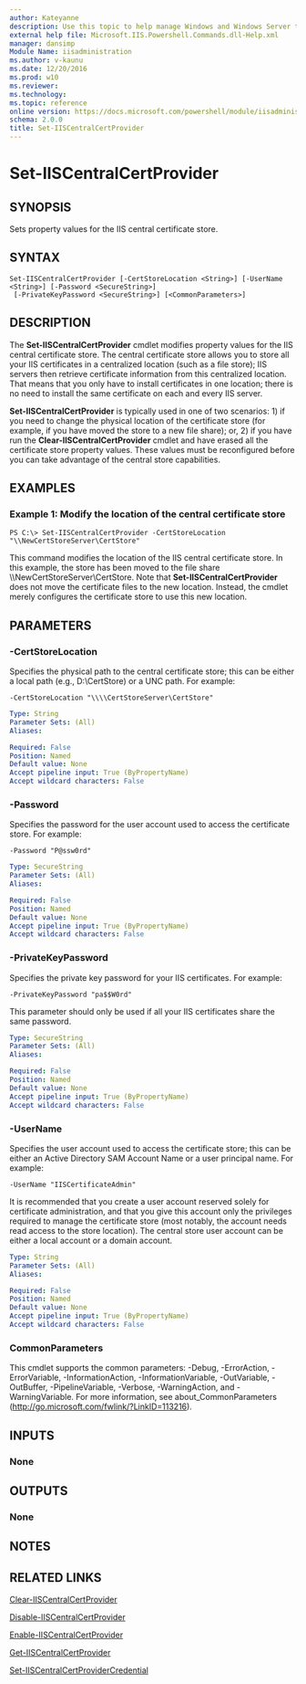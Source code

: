 ```yaml
---
author: Kateyanne
description: Use this topic to help manage Windows and Windows Server technologies with Windows PowerShell.
external help file: Microsoft.IIS.Powershell.Commands.dll-Help.xml
manager: dansimp
Module Name: iisadministration
ms.author: v-kaunu
ms.date: 12/20/2016
ms.prod: w10
ms.reviewer: 
ms.technology: 
ms.topic: reference
online version: https://docs.microsoft.com/powershell/module/iisadministration/set-iiscentralcertprovider?view=windowsserver2022-ps&wt.mc_id=ps-gethelp
schema: 2.0.0
title: Set-IISCentralCertProvider
---
```


# Set-IISCentralCertProvider

## SYNOPSIS
Sets property values for the IIS central certificate store.

## SYNTAX

```
Set-IISCentralCertProvider [-CertStoreLocation <String>] [-UserName <String>] [-Password <SecureString>]
 [-PrivateKeyPassword <SecureString>] [<CommonParameters>]
```

## DESCRIPTION
The **Set-IISCentralCertProvider** cmdlet modifies property values for the IIS central certificate store.
The central certificate store allows you to store all your IIS certificates in a centralized location (such as a file store); IIS servers then retrieve certificate information from this centralized location.
That means that you only have to install certificates in one location; there is no need to install the same certificate on each and every IIS server.

**Set-IISCentralCertProvider** is typically used in one of two scenarios: 1) if you need to change the physical location of the certificate store (for example, if you have moved the store to a new file share); or, 2) if you have run the **Clear-IISCentralCertProvider** cmdlet and have erased all the certificate store property values.
These values must be reconfigured before you can take advantage of the central store capabilities.

## EXAMPLES

### Example 1: Modify the location of the central certificate store
```
PS C:\> Set-IISCentralCertProvider -CertStoreLocation "\\NewCertStoreServer\CertStore"
```

This command modifies the location of the IIS central certificate store.
In this example, the store has been moved to the file share \\\\NewCertStoreServer\CertStore.
Note that **Set-IISCentralCertProvider** does not move the certificate files to the new location.
Instead, the cmdlet merely configures the certificate store to use this new location.

## PARAMETERS

### -CertStoreLocation
Specifies the physical path to the central certificate store; this can be either a local path (e.g., D:\CertStore) or a UNC path.
For example:

`-CertStoreLocation "\\\\CertStoreServer\CertStore"`

```yaml
Type: String
Parameter Sets: (All)
Aliases: 

Required: False
Position: Named
Default value: None
Accept pipeline input: True (ByPropertyName)
Accept wildcard characters: False
```

### -Password
Specifies the password for the user account used to access the certificate store.
For example:

`-Password "P@ssw0rd"`

```yaml
Type: SecureString
Parameter Sets: (All)
Aliases: 

Required: False
Position: Named
Default value: None
Accept pipeline input: True (ByPropertyName)
Accept wildcard characters: False
```

### -PrivateKeyPassword
Specifies the private key password for your IIS certificates.
For example:

`-PrivateKeyPassword "pa$$W0rd"`

This parameter should only be used if all your IIS certificates share the same password.

```yaml
Type: SecureString
Parameter Sets: (All)
Aliases: 

Required: False
Position: Named
Default value: None
Accept pipeline input: True (ByPropertyName)
Accept wildcard characters: False
```

### -UserName
Specifies the user account used to access the certificate store; this can be either an Active Directory SAM Account Name or a user principal name.
For example:

`-UserName "IISCertificateAdmin"`

It is recommended that you create a user account reserved solely for certificate administration, and that you give this account only the privileges required to manage the certificate store (most notably, the account needs read access to the store location).
The central store user account can be either a local account or a domain account.

```yaml
Type: String
Parameter Sets: (All)
Aliases: 

Required: False
Position: Named
Default value: None
Accept pipeline input: True (ByPropertyName)
Accept wildcard characters: False
```

### CommonParameters
This cmdlet supports the common parameters: -Debug, -ErrorAction, -ErrorVariable, -InformationAction, -InformationVariable, -OutVariable, -OutBuffer, -PipelineVariable, -Verbose, -WarningAction, and -WarningVariable. For more information, see about_CommonParameters (http://go.microsoft.com/fwlink/?LinkID=113216).

## INPUTS

### None

## OUTPUTS

### None

## NOTES

## RELATED LINKS

[Clear-IISCentralCertProvider](./Clear-IISCentralCertProvider.md)

[Disable-IISCentralCertProvider](./Disable-IISCentralCertProvider.md)

[Enable-IISCentralCertProvider](./Enable-IISCentralCertProvider.md)

[Get-IISCentralCertProvider](./Get-IISCentralCertProvider.md)

[Set-IISCentralCertProviderCredential](./Set-IISCentralCertProviderCredential.md)

